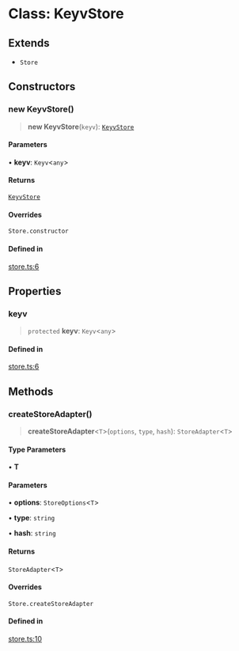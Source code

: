 # Class: KeyvStore

## Extends

- `Store`

## Constructors

### new KeyvStore()

> **new KeyvStore**(`keyv`): [`KeyvStore`](KeyvStore.md)

#### Parameters

• **keyv**: `Keyv`\<`any`\>

#### Returns

[`KeyvStore`](KeyvStore.md)

#### Overrides

`Store.constructor`

#### Defined in

[store.ts:6](https://github.com/andreisergiu98/baeta/blob/e352a1ec749c5b23df693f5f8373ac0b75347349/packages/extension-cache-keyv/lib/store.ts#L6)

## Properties

### keyv

> `protected` **keyv**: `Keyv`\<`any`\>

#### Defined in

[store.ts:6](https://github.com/andreisergiu98/baeta/blob/e352a1ec749c5b23df693f5f8373ac0b75347349/packages/extension-cache-keyv/lib/store.ts#L6)

## Methods

### createStoreAdapter()

> **createStoreAdapter**\<`T`\>(`options`, `type`, `hash`): `StoreAdapter`\<`T`\>

#### Type Parameters

• **T**

#### Parameters

• **options**: `StoreOptions`\<`T`\>

• **type**: `string`

• **hash**: `string`

#### Returns

`StoreAdapter`\<`T`\>

#### Overrides

`Store.createStoreAdapter`

#### Defined in

[store.ts:10](https://github.com/andreisergiu98/baeta/blob/e352a1ec749c5b23df693f5f8373ac0b75347349/packages/extension-cache-keyv/lib/store.ts#L10)
